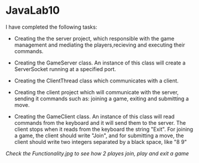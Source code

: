 # JavaLab10

I have completed the following tasks:

- Creating the the server project, which responsible with the game management and mediating the players,recieving and executing their commands.

- Creating the GameServer class. An instance of this class will create a ServerSocket running at a specified port.

- Creating the ClientThread class which communicates with a client.

- Creating the client project which will communicate with the server, sending it commands such as: joining a game, exiting and submitting a move.

- Creating the GameClient class. An instance of this class will read commands from the keyboard and it will send them to the server. The client stops when it reads from the keyboard the string "Exit". For joining a game, the client should write "Join", and for submitting a move, the client should write two integers separated by a black space, like "8 9"

*Check the Functionality.jpg to see how 2 playes join, play and exit a game*
